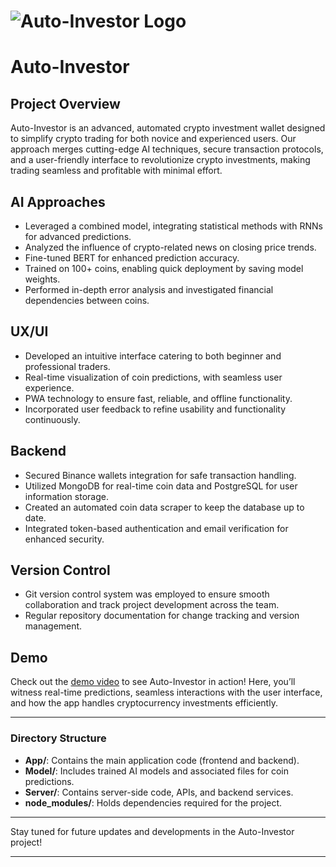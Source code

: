 # ![Auto-Investor Logo](logooo.png)

# Auto-Investor

## Project Overview

Auto-Investor is an advanced, automated crypto investment wallet designed to simplify crypto trading for both novice and experienced users. Our approach merges cutting-edge AI techniques, secure transaction protocols, and a user-friendly interface to revolutionize crypto investments, making trading seamless and profitable with minimal effort.

## AI Approaches

- Leveraged a combined model, integrating statistical methods with RNNs for advanced predictions.
- Analyzed the influence of crypto-related news on closing price trends.
- Fine-tuned BERT for enhanced prediction accuracy.
- Trained on 100+ coins, enabling quick deployment by saving model weights.
- Performed in-depth error analysis and investigated financial dependencies between coins.

## UX/UI

- Developed an intuitive interface catering to both beginner and professional traders.
- Real-time visualization of coin predictions, with seamless user experience.
- PWA technology to ensure fast, reliable, and offline functionality.
- Incorporated user feedback to refine usability and functionality continuously.

## Backend

- Secured Binance wallets integration for safe transaction handling.
- Utilized MongoDB for real-time coin data and PostgreSQL for user information storage.
- Created an automated coin data scraper to keep the database up to date.
- Integrated token-based authentication and email verification for enhanced security.

## Version Control

- Git version control system was employed to ensure smooth collaboration and track project development across the team.
- Regular repository documentation for change tracking and version management.

## Demo

Check out the [demo video](Demo_AutoInvestor.mp4) to see Auto-Investor in action! Here, you’ll witness real-time predictions, seamless interactions with the user interface, and how the app handles cryptocurrency investments efficiently.

---

### Directory Structure

- **App/**: Contains the main application code (frontend and backend).
- **Model/**: Includes trained AI models and associated files for coin predictions.
- **Server/**: Contains server-side code, APIs, and backend services.
- **node_modules/**: Holds dependencies required for the project.

---

Stay tuned for future updates and developments in the Auto-Investor project!

---
